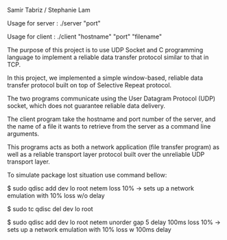 Samir Tabriz / Stephanie Lam

Usage for server : ./server "port"

Usage for client : ./client "hostname" "port" "filename"

The purpose of this project is to use UDP Socket and C programming language to implement a
reliable data transfer protocol similar to that in TCP.

In this project, we implemented a simple window-based, reliable data transfer
protocol built on top of Selective Repeat protocol.

The two programs communicate using the User Datagram Protocol (UDP) socket, which does
not guarantee reliable data delivery.

The client program take the hostname and port number of the server, and the name of a
file it wants to retrieve from the server as a command line arguments.

This programs acts as both a network application (file transfer program) as well as a
reliable transport layer protocol built over the unreliable UDP transport layer.

To simulate package lost situation use command bellow:

$ sudo qdisc add dev lo root netem loss 10% -> sets up a network emulation with 10% loss w/o delay

$ sudo tc qdisc del dev lo root

$ sudo qdisc add dev lo root netem unorder gap 5 delay 100ms loss 10%  -> sets up a network emulation with 10% loss w 100ms delay